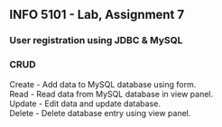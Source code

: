 ## INFO 5101 - Lab, Assignment 7
### User registration using JDBC & MySQL
### CRUD 
Create - Add data to MySQL database using form.   
Read - Read data from MySQL database in view panel.   
Update - Edit data and update database.   
Delete - Delete database entry using view panel.   
